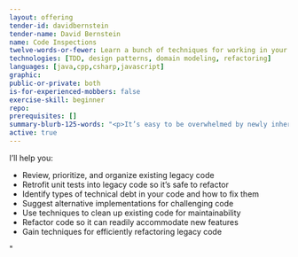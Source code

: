 ```yaml
---
layout: offering
tender-id: davidbernstein
tender-name: David Bernstein
name: Code Inspections
twelve-words-or-fewer: Learn a bunch of techniques for working in your code.
technologies: [TDD, design patterns, domain modeling, refactoring]
languages: [java,cpp,csharp,javascript]
graphic: 
public-or-private: both
is-for-experienced-mobbers: false
exercise-skill: beginner
repo:
prerequisites: []
summary-blurb-125-words: "<p>It’s easy to be overwhelmed by newly inherited legacy code. Legacy code can be difficult to work with, and so it can be helpful to have an extra set of eyes and a whole bunch of techniques for dealing with it. I can help review your software to identify areas of risk and create approaches for mitigation.</p>"
active: true
---
```

<p>I’ll help you:</p>

<ul class='list outer'>
<li>Review, prioritize, and organize existing legacy code</li>
<li>Retrofit unit tests into legacy code so it’s safe to refactor</li>
<li>Identify types of technical debt in your code and how to fix them</li>
<li>Suggest alternative implementations for challenging code</li>
<li>Use techniques to clean up existing code for maintainability</li>
<li>Refactor code so it can readily accommodate new features</li>
<li>Gain techniques for efficiently refactoring legacy code</li>
</ul>"

